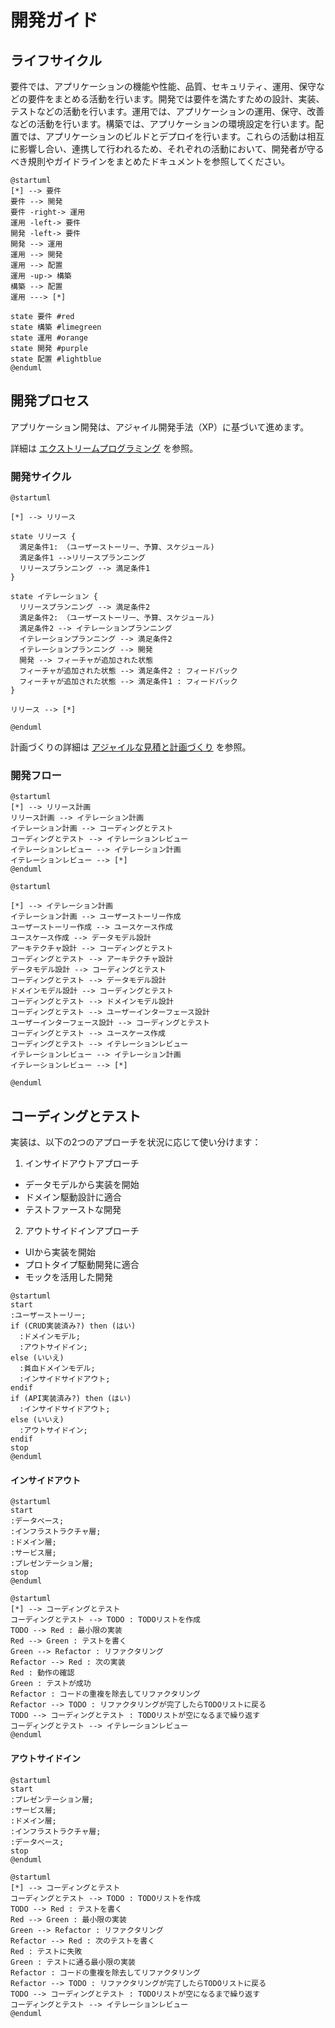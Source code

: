 # 開発ガイド

## ライフサイクル

要件では、アプリケーションの機能や性能、品質、セキュリティ、運用、保守などの要件をまとめる活動を行います。開発では要件を満たすための設計、実装、テストなどの活動を行います。運用では、アプリケーションの運用、保守、改善などの活動を行います。構築では、アプリケーションの環境設定を行います。配置では、アプリケーションのビルドとデプロイを行います。これらの活動は相互に影響し合い、連携して行われるため、それぞれの活動において、開発者が守るべき規則やガイドラインをまとめたドキュメントを参照してください。

```plantuml
@startuml
[*] --> 要件
要件 --> 開発
要件 -right-> 運用
運用 -left-> 要件
開発 -left-> 要件
開発 --> 運用
運用 --> 開発
運用 --> 配置
運用 -up-> 構築
構築 --> 配置
運用 ---> [*]

state 要件 #red
state 構築 #limegreen
state 運用 #orange
state 開発 #purple
state 配置 #lightblue
@enduml
```
## 開発プロセス

アプリケーション開発は、アジャイル開発手法（XP）に基づいて進めます。

詳細は [エクストリームプログラミング](エクストリームプログラミング) を参照。

### 開発サイクル

```plantuml
@startuml

[*] --> リリース

state リリース {
  満足条件1: （ユーザーストーリー、予算、スケジュール)
  満足条件1 -->リリースプランニング
  リリースプランニング --> 満足条件1 
}

state イテレーション {
  リリースプランニング --> 満足条件2
  満足条件2: （ユーザーストーリー、予算、スケジュール)
  満足条件2 --> イテレーションプランニング
  イテレーションプランニング --> 満足条件2
  イテレーションプランニング --> 開発
  開発 --> フィーチャが追加された状態
  フィーチャが追加された状態 --> 満足条件2 : フィードバック
  フィーチャが追加された状態 --> 満足条件1 : フィードバック
}

リリース --> [*]

@enduml
```

計画づくりの詳細は [アジャイルな見積と計画づくり](アジャイルな見積と計画づくり)	 を参照。

### 開発フロー

```plantuml
@startuml
[*] --> リリース計画
リリース計画 --> イテレーション計画
イテレーション計画 --> コーディングとテスト
コーディングとテスト --> イテレーションレビュー
イテレーションレビュー --> イテレーション計画
イテレーションレビュー --> [*]
@enduml
```

```plantuml
@startuml

[*] --> イテレーション計画
イテレーション計画 --> ユーザーストーリー作成
ユーザーストーリー作成 --> ユースケース作成
ユースケース作成 --> データモデル設計
アーキテクチャ設計 --> コーディングとテスト
コーディングとテスト --> アーキテクチャ設計
データモデル設計 --> コーディングとテスト
コーディングとテスト --> データモデル設計
ドメインモデル設計 --> コーディングとテスト
コーディングとテスト --> ドメインモデル設計
コーディングとテスト --> ユーザーインターフェース設計
ユーザーインターフェース設計 --> コーディングとテスト
コーディングとテスト --> ユースケース作成
コーディングとテスト --> イテレーションレビュー
イテレーションレビュー --> イテレーション計画
イテレーションレビュー --> [*]

@enduml
```

## コーディングとテスト

実装は、以下の2つのアプローチを状況に応じて使い分けます：

1. インサイドアウトアプローチ
- データモデルから実装を開始
- ドメイン駆動設計に適合
- テストファーストな開発

2. アウトサイドインアプローチ
- UIから実装を開始
- プロトタイプ駆動開発に適合
- モックを活用した開発


```plantuml
@startuml
start
:ユーザーストーリー;
if (CRUD実装済み?) then (はい)
  :ドメインモデル;
  :アウトサイドイン;
else (いいえ)
  :貧血ドメインモデル;
  :インサイドサイドアウト;
endif
if (API実装済み?) then (はい)
  :インサイドサイドアウト;
else (いいえ)
  :アウトサイドイン;
endif
stop
@enduml
```
#### インサイドアウト

```plantuml
@startuml
start
:データベース;
:インフラストラクチャ層;
:ドメイン層;
:サービス層;
:プレゼンテーション層;
stop
@enduml
```

```plantuml
@startuml
[*] --> コーディングとテスト
コーディングとテスト --> TODO : TODOリストを作成
TODO --> Red : 最小限の実装
Red --> Green : テストを書く
Green --> Refactor : リファクタリング
Refactor --> Red : 次の実装
Red : 動作の確認
Green : テストが成功
Refactor : コードの重複を除去してリファクタリング
Refactor --> TODO : リファクタリングが完了したらTODOリストに戻る
TODO --> コーディングとテスト : TODOリストが空になるまで繰り返す
コーディングとテスト --> イテレーションレビュー
@enduml
```

#### アウトサイドイン

```plantuml
@startuml
start
:プレゼンテーション層;
:サービス層;
:ドメイン層;
:インフラストラクチャ層;
:データベース;
stop
@enduml
```

```plantuml
@startuml
[*] --> コーディングとテスト
コーディングとテスト --> TODO : TODOリストを作成
TODO --> Red : テストを書く
Red --> Green : 最小限の実装
Green --> Refactor : リファクタリング
Refactor --> Red : 次のテストを書く
Red : テストに失敗
Green : テストに通る最小限の実装
Refactor : コードの重複を除去してリファクタリング
Refactor --> TODO : リファクタリングが完了したらTODOリストに戻る
TODO --> コーディングとテスト : TODOリストが空になるまで繰り返す
コーディングとテスト --> イテレーションレビュー
@enduml
```